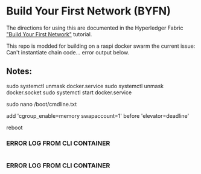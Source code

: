 # Build Your First Network (BYFN)

The directions for using this are documented in the Hyperledger Fabric
["Build Your First Network"](http://hyperledger-fabric.readthedocs.io/en/latest/build_network.html) tutorial.

This repo is modded for building on a raspi docker swarm the current issue:
Can't instantiate chain code... error output below.

## Notes: 
sudo systemctl unmask docker.service
sudo systemctl unmask docker.socket
sudo systemctl start docker.service

sudo nano /boot/cmdline.txt

add 'cgroup_enable=memory swapaccount=1' before 'elevator=deadline'

reboot

### ERROR LOG FROM CLI CONTAINER

```bash

```

### ERROR LOG FROM CLI CONTAINER

```bash

```